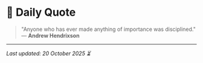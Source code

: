 # 📜 Daily Quote

> "Anyone who has ever made anything of importance was disciplined."  
> — **Andrew Hendrixson**

---

_Last updated: 20 October 2025 ⏳_
